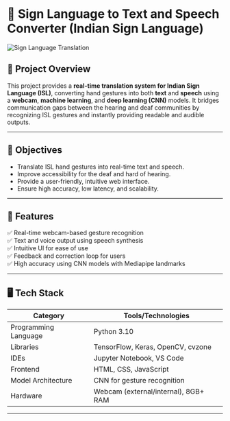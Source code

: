 # 🧠 Sign Language to Text and Speech Converter (Indian Sign Language)

![Sign Language Translation](https://upload.wikimedia.org/wikipedia/commons/thumb/4/4c/Sign_language_ASL.png/800px-Sign_language_ASL.png)

## 📌 Project Overview

This project provides a **real-time translation system for Indian Sign Language (ISL)**, converting hand gestures into both **text** and **speech** using a **webcam**, **machine learning**, and **deep learning (CNN)** models. It bridges communication gaps between the hearing and deaf communities by recognizing ISL gestures and instantly providing readable and audible outputs.

---

## 🎯 Objectives

- Translate ISL hand gestures into real-time text and speech.
- Improve accessibility for the deaf and hard of hearing.
- Provide a user-friendly, intuitive web interface.
- Ensure high accuracy, low latency, and scalability.

---

## 🚀 Features

✅ Real-time webcam-based gesture recognition  
✅ Text and voice output using speech synthesis  
✅ Intuitive UI for ease of use  
✅ Feedback and correction loop for users  
✅ High accuracy using CNN models with Mediapipe landmarks  

---

## 🖥️ Tech Stack

| Category            | Tools/Technologies                      |
|---------------------|-----------------------------------------|
| Programming Language| Python 3.10                             |
| Libraries           | TensorFlow, Keras, OpenCV, cvzone       |
| IDEs                | Jupyter Notebook, VS Code               |
| Frontend            | HTML, CSS, JavaScript                   |
| Model Architecture  | CNN for gesture recognition             |
| Hardware            | Webcam (external/internal), 8GB+ RAM    |

---




